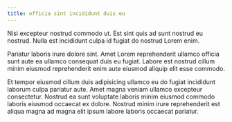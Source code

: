 ```yaml
---
title: officia sint incididunt duis eu
---
```


Nisi excepteur nostrud commodo ut. Est sint quis ad sunt nostrud eu nostrud. Nulla est incididunt culpa id fugiat do nostrud Lorem enim.

Pariatur laboris irure dolore sint. Amet Lorem reprehenderit ullamco officia sunt aute ea ullamco consequat duis eu fugiat. Labore est nostrud cillum minim eiusmod reprehenderit enim aute eiusmod aliquip elit esse commodo.

Et tempor eiusmod cillum duis adipisicing ullamco eu do fugiat incididunt laborum culpa pariatur aute. Amet magna veniam ullamco excepteur consectetur. Nostrud ea sunt voluptate laboris minim eiusmod commodo laboris eiusmod occaecat ex dolore. Nostrud minim irure reprehenderit est aliqua magna ad magna elit ipsum labore laboris occaecat pariatur.